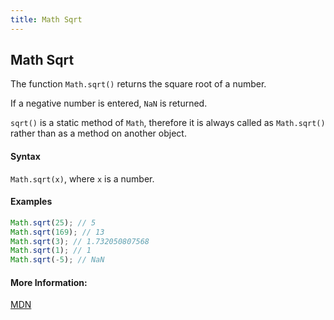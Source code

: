 ```yaml
---
title: Math Sqrt
---
```

## Math Sqrt

The function `Math.sqrt()` returns the square root of a number. 

If a negative number is entered, `NaN` is returned.

`sqrt()` is a static method of `Math`, therefore it is always called as `Math.sqrt()` rather than as a method on another object. 

#### Syntax

`Math.sqrt(x)`, where `x` is a number. 

#### Examples

```js
Math.sqrt(25); // 5
Math.sqrt(169); // 13
Math.sqrt(3); // 1.732050807568
Math.sqrt(1); // 1
Math.sqrt(-5); // NaN
```

#### More Information:
<a href="https://developer.mozilla.org/en-US/docs/Web/JavaScript/Reference/Global_Objects/Math/sqrt" target="_blank" rel="nofollow">MDN</a>


